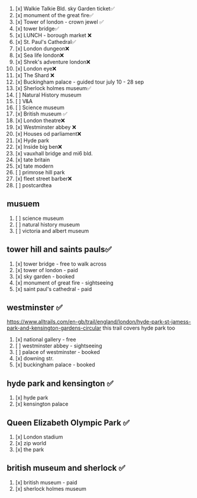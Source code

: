 
1. [x] Walkie Talkie Bld. sky Garden ticket✅️
2. [x] monument of the great fire✅️
3. [x] Tower of london - crown jewel ✅️
4. [x] tower bridge✅️
5. [x] LUNCH - borough market ❌️
6. [x] St. Paul's Cathedral✅️
7. [x] London dungeon❌️
8. [x] Sea life london❌️
9. [x] Shrek's adventure london❌️
10. [x] London eye❌️
11. [x] The Shard ❌️
12. [x] Buckingham palace - guided tour july 10 - 28 sep
13. [x] Sherlock holmes museum✅️
14. [ ] Natural History museum
15. [ ] V&A
16. [ ] Science museum
17. [x] British museum ✅️
18. [x] London theatre❌️
19. [x] Westminster abbey ❌️
20. [x] Houses od parliament❌️
21. [x] Hyde park
22. [x] Inside big ben❌️
23. [x] vauxhall bridge and mi6 bld.
24. [x] tate britain
25. [x] tate modern
26. [ ] primrose hill park
27. [x] fleet street barber❌️
28. [ ] postcardtea
## musuem
1. [ ] science museum
2. [ ] natural history museum
3. [ ] victoria and albert museum
## tower hill and saints pauls✅️
1. [x] tower bridge - free to walk across
2. [x] tower of london - paid
3. [x] sky garden - booked
4. [x] monument of great fire - sightseeing
5. [x] saint paul's cathedral - paid
## westminster ✅️
https://www.alltrails.com/en-gb/trail/england/london/hyde-park-st-jamess-park-and-kensington-gardens-circular this trail covers hyde park too
1. [x] national gallery - free
2. [ ] westminster abbey - sightseeing
3. [ ] palace of westminster - booked
4. [x] downing str.
5. [x] buckingham palace - booked
## hyde park and kensington ✅️
1. [x] hyde park
2. [x] kensington palace
## Queen Elizabeth Olympic Park ✅️
1. [x] London stadium
2. [x] zip world
3. [x] the park
## british museum and sherlock ✅️
1. [x] british museum - paid
2. [x] sherlock holmes museum


